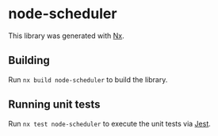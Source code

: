 # node-scheduler

This library was generated with [Nx](https://nx.dev).

## Building

Run `nx build node-scheduler` to build the library.

## Running unit tests

Run `nx test node-scheduler` to execute the unit tests via [Jest](https://jestjs.io).
